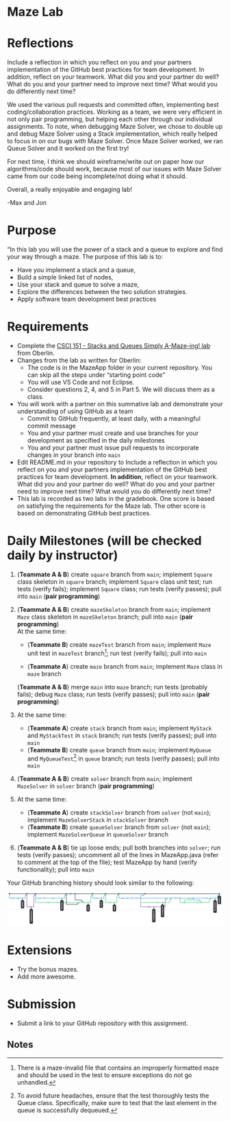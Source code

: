 # Maze Lab



# Reflections
Include a reflection in which you reflect on you and your partners implementation of the GitHub best practices for team development. In addition, reflect on your teamwork. What did you and your partner do well? What do you and your partner need to improve next time? What would you do differently next time?

We used the various pull requests and committed often, implementing best coding/collaboration practices. Working as a team, we were very efficient in not only pair programming, but helping each other through our individual assignments. To note, when debugging Maze Solver, we chose to double up and debug Maze Solver using a Stack implementation, which really helped to focus in on our bugs with Maze Solver. Once Maze Solver worked, we ran Queue Solver and it worked on the first try! 

For next time, I think we should wireframe/write out on paper how our algorithms/code should work, because most of our issues with Maze Solver came from our code being incomplete/not doing what it should. 

Overall, a really enjoyable and engaging lab!

-Max and Jon


# Purpose

“In this lab you will use the power of a stack and a queue to explore and find your way through a maze. The purpose of this lab is to:



* Have you implement a stack and a queue,
* Build a simple linked list of nodes,
* Use your stack and queue to solve a maze,
* Explore the differences between the two solution strategies.
* Apply software team development best practices


# Requirements



* Complete the [CSCI 151 - Stacks and Queues Simply A-Maze-ing! lab](https://www.cs.oberlin.edu/~rhoyle/16s-cs151/lab03/index.html) from Oberlin.
* Changes from the lab as written for Oberlin:
    * The code is in the MazeApp folder in your current repository. You can skip all the steps under “starting point code”
    * You will use VS Code and not Eclipse.
    * Consider questions 2, 4, and 5 in Part 5. We will discuss them as a class.
* You will work with a partner on this summative lab and demonstrate your understanding of using GitHub as a team
    * Commit to GitHub frequently, at least daily, with a meaningful commit message
    * You and your partner must create and use branches for your development as specified in the daily milestones
    * You and your partner must issue pull requests to incorporate changes in your branch into `main`
* Edit README.md in your repository to Include a reflection in which you reflect on you and your partners implementation of the GitHub best practices for team development. **In addition**, reflect on your teamwork. What did you and your partner do well? What do you and your partner need to improve next time? What would you do differently next time?
* This lab is recorded as two labs in the gradebook. One score is based on satisfying the requirements for the Maze lab. The other score is based on demonstrating GitHub best practices.


# Daily Milestones (will be checked daily by instructor)



1. (**Teammate A & B**) create `square` branch from `main`; implement `Square` class skeleton in `square` branch; implement `Square` class unit test; run tests (verify fails); implement `Square` class; run tests (verify passes); pull into `main` (**pair programming**)
2. (**Teammate A & B**) create `mazeSkeleton` branch from `main`; implement `Maze` class skeleton in `mazeSkeleton` branch; pull into `main` (**pair programming**) \
At the same time:
    * (**Teammate B**) create `mazeTest` branch from `main`; implement `Maze` unit test in `mazeTest` branch[^1]; run test (verify fails); pull into `main`


    * (**Teammate A**) create `maze` branch from `main`; implement `Maze` class in `maze` branch

    (**Teammate A & B**) merge `main` into `maze` branch; run tests (probably fails); debug `Maze` class; run tests (verify passes); pull into `main` (**pair programming**)

3. At the same time:
    * (**Teammate A**) create `stack` branch from `main`; implement `MyStack` and `MyStackTest` in `stack` branch; run tests (verify passes); pull into `main`
    * (**Teammate B**) create `queue` branch from `main`; implement `MyQueue` and `MyQueueTest`[^2] in `queue` branch; run tests (verify passes); pull into `main`


4. (**Teammate A & B**) create `solver` branch from `main`; implement `MazeSolver` in `solver` branch (**pair programming**)
5. At the same time:
    * (**Teammate A**) create `stackSolver` branch from `solver` (not `main`); implement `MazeSolverStack` in `stackSolver` branch
    * (**Teammate B**) create `queueSolver` branch from `solver` (not `main`); implement `MazeSolverQueue` in `queueSolver` branch
6. (**Teammate A & B**) tie up loose ends; pull both branches into `solver`; run tests (verify passes); uncomment all of the lines in MazeApp.java (refer to comment at the top of the file); test MazeApp by hand (verify functionality); pull into `main`

Your GitHub branching history should look similar to the following:



![image alt text](image_0.png)



# Extensions



* Try the bonus mazes.
* Add more awesome.


# Submission



* Submit a link to your GitHub repository with this assignment.

<!-- Footnotes themselves at the bottom. -->
## Notes

[^1]:

     There is a maze-invalid file that contains an improperly formatted maze and should be used in the test to ensure exceptions do not go unhandled.

[^2]:

     To avoid future headaches, ensure that the test thoroughly tests the Queue class. Specifically, make sure to test that the last element in the queue is successfully dequeued.




